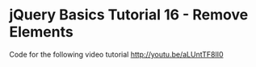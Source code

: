 jQuery Basics Tutorial 16 - Remove Elements
===========================================

Code for the following video tutorial http://youtu.be/aLUntTF8lI0
